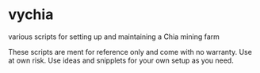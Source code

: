 # vychia
various scripts for setting up and maintaining a Chia mining farm

These scripts are ment for reference only and come with no warranty. Use at own risk. Use ideas and snipplets for your own setup as you need.
